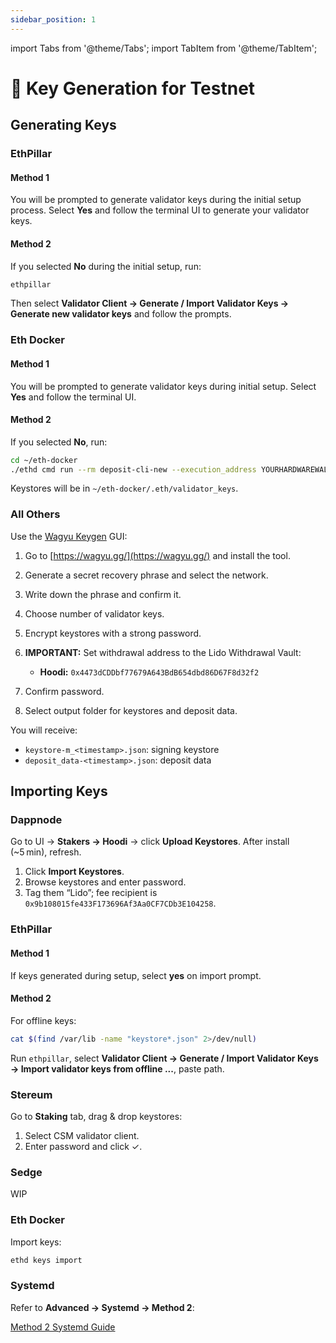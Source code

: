 ```yaml
---
sidebar_position: 1
---
```


import Tabs from '@theme/Tabs';
import TabItem from '@theme/TabItem';

# 🧪 Key Generation for Testnet

## Generating Keys

<Tabs>
<TabItem value="ethpillar" label="EthPillar">

### EthPillar

#### Method 1

You will be prompted to generate validator keys during the initial setup process. Select **Yes** and follow the terminal UI to generate your validator keys.

#### Method 2

If you selected **No** during the initial setup, run:

```bash
ethpillar
```

Then select **Validator Client → Generate / Import Validator Keys → Generate new validator keys** and follow the prompts.

</TabItem>

<TabItem value="eth-docker" label="Eth Docker">

### Eth Docker

#### Method 1

You will be prompted to generate validator keys during initial setup. Select **Yes** and follow the terminal UI.

#### Method 2

If you selected **No**, run:

```bash
cd ~/eth-docker
./ethd cmd run --rm deposit-cli-new --execution_address YOURHARDWAREWALLETADDRESS --uid $(id -u)
```

Keystores will be in `~/eth-docker/.eth/validator_keys`.

</TabItem>

<TabItem value="all" label="All Others">

### All Others

Use the [Wagyu Keygen](https://github.com/stake-house/wagyu-key-gen) GUI:

1. Go to [https://wagyu.gg/](https://wagyu.gg/) and install the tool.
2. Generate a secret recovery phrase and select the network.
3. Write down the phrase and confirm it.
4. Choose number of validator keys.
5. Encrypt keystores with a strong password.
6. **IMPORTANT:** Set withdrawal address to the Lido Withdrawal Vault:

   * **Hoodi:** `0x4473dCDDbf77679A643BdB654dbd86D67F8d32f2`
7. Confirm password.
8. Select output folder for keystores and deposit data.

You will receive:

* `keystore-m_<timestamp>.json`: signing keystore
* `deposit_data-<timestamp>.json`: deposit data

</TabItem>
</Tabs>

## Importing Keys

<Tabs>
<TabItem value="dappnode" label="Dappnode">

### Dappnode

Go to UI → **Stakers → Hoodi** → click **Upload Keystores**. After install (\~5 min), refresh.

1. Click **Import Keystores**.
2. Browse keystores and enter password.
3. Tag them “Lido”; fee recipient is `0x9b108015fe433F173696Af3Aa0CF7CDb3E104258`.

</TabItem>

<TabItem value="ethpillar-import" label="EthPillar">

### EthPillar

#### Method 1

If keys generated during setup, select **yes** on import prompt.

#### Method 2

For offline keys:

```bash
cat $(find /var/lib -name "keystore*.json" 2>/dev/null)
```

Run `ethpillar`, select **Validator Client → Generate / Import Validator Keys → Import validator keys from offline ...**, paste path.

</TabItem>

<TabItem value="stereum" label="Stereum">

### Stereum

Go to **Staking** tab, drag & drop keystores:

1. Select CSM validator client.
2. Enter password and click ✓.

</TabItem>

<TabItem value="sedge" label="Sedge">

### Sedge

WIP

</TabItem>

<TabItem value="eth-docker-import" label="Eth Docker">

### Eth Docker

Import keys:

```bash
ethd keys import
```

</TabItem>

<TabItem value="systemd" label="Systemd">

### Systemd

Refer to **Advanced → Systemd → Method 2**:

[Method 2 Systemd Guide](/csm/node-setup/advanced/systemd/method-2-configure-csm-fee-recipient-on-separate-validator-client)

</TabItem>
</Tabs>